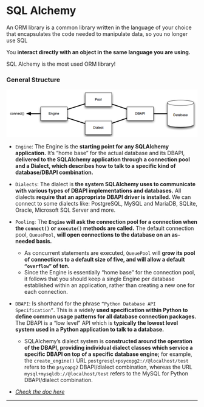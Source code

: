 # SQL Alchemy
An ORM library is a common library written in the language of your choice that encapsulates the code needed to manipulate data, so you no longer use SQL

You **interact directly with an object in the same language you are using.**

SQL Alchemy is the most used ORM library!

### General Structure
![sql_alchemy_general_structure](/imgs/orm/sql_alchemy_general_structure.png)

- `Engine`: The Engine is the **starting point for any SQLAlchemy application.** It’s “home base” for the actual database and its DBAPI, **delivered to the SQLAlchemy application through a connection pool and a Dialect, which describes how to talk to a specific kind of database/DBAPI combination.**

- `Dialects`: The dialect is **the system SQLAlchemy uses to communicate with various types of DBAPI implementations and databases.** All dialects **require that an appropriate DBAPI driver is installed.** We can connect to some dialects like: PostgreSQL, MySQL and MariaDB, SQLite, Oracle, Microsoft SQL Server and more.

- `Pooling`: The **`Engine` will ask the connection pool for a connection when the `connect()` or `execute()` methods are called.** The default connection pool, `QueuePool`, **will open connections to the database on an as-needed basis.** 
    - As concurrent statements are executed, `QueuePool` will **grow its pool of connections to a default size of five, and will allow a default `“overflow”` of ten.** 
    - Since the Engine is essentially “home base” for the connection pool, it follows that you should keep a single Engine per database established within an application, rather than creating a new one for each connection.

- `DBAPI`: Is shorthand for the phrase `“Python Database API Specification”`. This is a widely **used specification within Python to define common usage patterns for all database connection packages.** The DBAPI is a “low level” API which is **typically the lowest level system used in a Python application to talk to a database.** 
    - SQLAlchemy’s dialect system is **constructed around the operation of the DBAPI, providing individual dialect classes which service a specific DBAPI on top of a specific database engine;** for example, the `create_engine()` URL `postgresql+psycopg2://@localhost/test` refers to the `psycopg2` DBAPI/dialect combination, whereas the URL `mysql+mysqldb://@localhost/test` refers to the MySQL for Python DBAPI/dialect combination.

- *[Check the doc here](https://docs.sqlalchemy.org/en/20/core/engines.html#pooling)*

---




